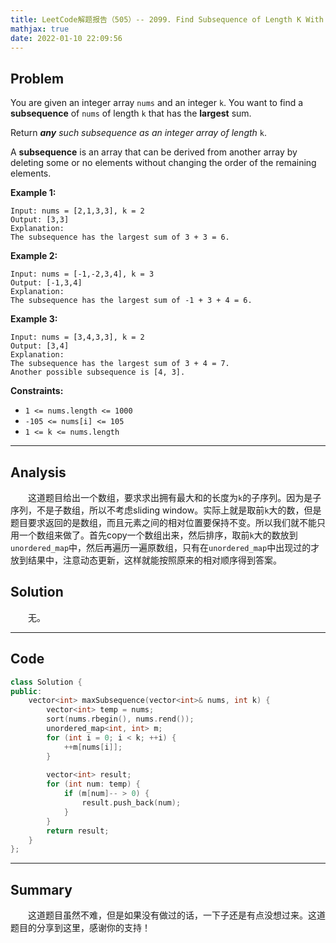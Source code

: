 ```yaml
---
title: LeetCode解题报告（505）-- 2099. Find Subsequence of Length K With the Largest Sum
mathjax: true
date: 2022-01-10 22:09:56
---
```


## Problem

You are given an integer array `nums` and an integer `k`. You want to find a **subsequence** of `nums` of length `k` that has the **largest** sum.

Return ***any** such subsequence as an integer array of length* `k`.

A **subsequence** is an array that can be derived from another array by deleting some or no elements without changing the order of the remaining elements.

<!-- more -->

**Example 1:**

```
Input: nums = [2,1,3,3], k = 2
Output: [3,3]
Explanation:
The subsequence has the largest sum of 3 + 3 = 6.
```

**Example 2:**

```
Input: nums = [-1,-2,3,4], k = 3
Output: [-1,3,4]
Explanation: 
The subsequence has the largest sum of -1 + 3 + 4 = 6.
```

**Example 3:**

```
Input: nums = [3,4,3,3], k = 2
Output: [3,4]
Explanation:
The subsequence has the largest sum of 3 + 4 = 7. 
Another possible subsequence is [4, 3].
```

**Constraints:**

- `1 <= nums.length <= 1000`
- `-105 <= nums[i] <= 105`
- `1 <= k <= nums.length`

---

## Analysis

&emsp;&emsp;这道题目给出一个数组，要求求出拥有最大和的长度为`k`的子序列。因为是子序列，不是子数组，所以不考虑sliding window。实际上就是取前`k`大的数，但是题目要求返回的是数组，而且元素之间的相对位置要保持不变。所以我们就不能只用一个数组来做了。首先copy一个数组出来，然后排序，取前`k`大的数放到`unordered_map`中，然后再遍历一遍原数组，只有在`unordered_map`中出现过的才放到结果中，注意动态更新，这样就能按照原来的相对顺序得到答案。

## Solution

&emsp;&emsp;无。

------

## Code

```c++
class Solution {
public:
    vector<int> maxSubsequence(vector<int>& nums, int k) {
        vector<int> temp = nums;
        sort(nums.rbegin(), nums.rend());
        unordered_map<int, int> m;
        for (int i = 0; i < k; ++i) {
            ++m[nums[i]];
        }
        
        vector<int> result;
        for (int num: temp) {
            if (m[num]-- > 0) {
                result.push_back(num);
            }
        }
        return result;
    }
};
```

------

## Summary

&emsp;&emsp;这道题目虽然不难，但是如果没有做过的话，一下子还是有点没想过来。这道题目的分享到这里，感谢你的支持！

